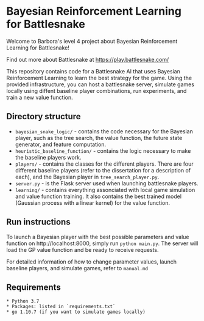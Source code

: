 # Bayesian Reinforcement Learning for Battlesnake
Welcome to Barbora's level 4 project about Bayesian Reinforcement Learning for Battlesnake!

Find out more about Battlesnake at https://play.battlesnake.com/

This repository contains code for a Battlesnake AI that uses Bayesian Reinforcement Learning to learn the best strategy for the game. Using the provided infrastructure, you can host a battlesnake server, simulate games locally using diffent baseline player combinations, run experiments, and train a new value function.

## Directory structure

* `bayesian_snake_logic/` - contains the code necessary for the Bayesian player, such as the tree search, the value function, the future state generator, and feature computation.
* `heuristic_baseline_function/` - contains the logic necessary to make the baseline players work.
* `players/` - contains the classes for the different players. There are four different baseline players (refer to the dissertation for a description of each), and the Bayesian player in `tree_search_player.py`.
* `server.py` - is the Flask server used when launching battlesnake players.
* `learning/` - contains everything assonciated with local game simulation and value function training. It also contains the best trained model (Gaussian process with a linear kernel) for the value function.

## Run instructions

To launch a Bayesian player with the best possible parameters and value function on http://localhost:8000, simply run `python main.py`. The server will load the GP value function and be ready to receive requests.

For detailed information of how to change parameter values, launch baseline players, and simulate games, refer to `manual.md`



## Requirements

```
* Python 3.7
* Packages: listed in `requirements.txt` 
* go 1.10.7 (if you want to simulate games locally)
```

